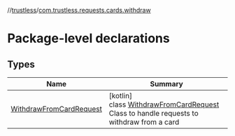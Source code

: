 //[trustless](../../index.md)/[com.trustless.requests.cards.withdraw](index.md)

# Package-level declarations

## Types

| Name | Summary |
|---|---|
| [WithdrawFromCardRequest](-withdraw-from-card-request/index.md) | [kotlin]<br>class [WithdrawFromCardRequest](-withdraw-from-card-request/index.md)<br>Class to handle requests to withdraw from a card |
